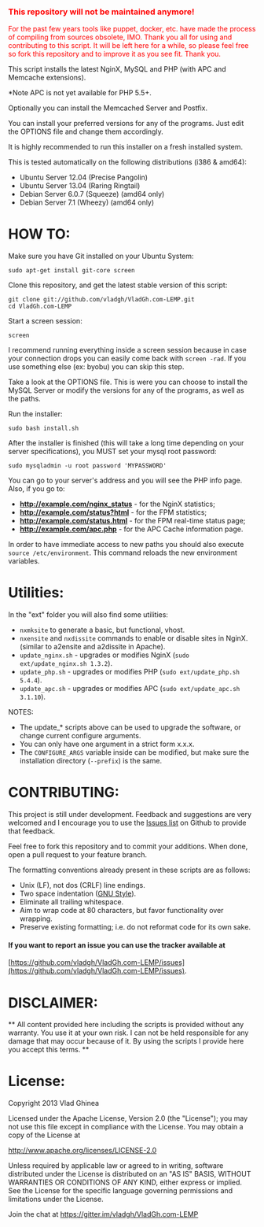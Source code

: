 ### <span style="color:red;">This repository will not be maintained anymore!</span>
<span style="color:red;">For the past few years tools like puppet, docker, etc. have made the process of compiling from sources obsolete, IMO. Thank you all for using and contributing to this script. It will be left here for a while, so please feel free so fork this repository and to improve it as you see fit.
Thank you.</span>

This script installs the latest NginX, MySQL and PHP (with APC and
Memcache extensions).

*Note APC is not yet available for PHP 5.5+.

Optionally you can install the Memcached Server and Postfix.

You can install your preferred versions for any of the programs.
Just edit the OPTIONS file and change them accordingly.

It is highly recommended to run this installer on a fresh installed system.

This is tested automatically on the following distributions (i386 & amd64):
 * Ubuntu Server 12.04 (Precise Pangolin)
 * Ubuntu Server 13.04 (Raring Ringtail)
 * Debian Server 6.0.7 (Squeeze) (amd64 only)
 * Debian Server 7.1 (Wheezy) (amd64 only)

# HOW TO: #

Make sure you have Git installed on your Ubuntu System:

    sudo apt-get install git-core screen

Clone this repository, and get the latest stable version of this script:

    git clone git://github.com/vladgh/VladGh.com-LEMP.git
    cd VladGh.com-LEMP

Start a screen session:

    screen

I recommend running everything inside a screen session because in case your
connection drops you can easily come back with `screen -rad`. If you use
something else (ex: byobu) you can skip this step.

Take a look at the OPTIONS file. This is were you can choose to install the
MySQL Server or modify the versions for any of the programs, as well as the
paths.

Run the installer:

    sudo bash install.sh

After the installer is finished (this will take a long time depending on your
server specifications), you MUST set your mysql root password:

    sudo mysqladmin -u root password 'MYPASSWORD'

You can go to your server's address and you will see the PHP info page.
Also, if you go to:

  * **http://example.com/nginx_status** - for the NginX statistics;
  * **http://example.com/status?html**  - for the FPM statistics;
  * **http://example.com/status.html**  - for the FPM real-time status page;
  * **http://example.com/apc.php**      - for the APC Cache information page.

In order to have immediate access to new paths you should also execute
`source /etc/environment`. This command reloads the new environment variables.

# Utilities: #
In the "ext" folder you will also find some utilities:

* `nxmksite` to generate a basic, but functional, vhost.
* `nxensite` and `nxdissite` commands to enable or disable sites in NginX.
(similar to a2ensite and a2dissite in Apache).
* `update_nginx.sh` - upgrades or modifies NginX (`sudo ext/update_nginx.sh 1.3.2`).
* `update_php.sh`   - upgrades or modifies PHP (`sudo ext/update_php.sh 5.4.4`).
* `update_apc.sh`   - upgrades or modifies APC (`sudo ext/update_apc.sh 3.1.10`).

NOTES:
  * The update_* scripts above can be used to upgrade the software, or change
  current configure arguments.
  * You can only have one argument in a strict form x.x.x.
  * The `CONFIGURE_ARGS` variable inside can be modified, but make sure the
  installation directory (`--prefix`) is the same.

# CONTRIBUTING: #
This project is still under development. Feedback and suggestions are very
welcomed and I encourage you to use the
[Issues list](https://github.com/vladgh/VladGh.com-LEMP/issues) on Github to
provide that feedback.

Feel free to fork this repository and to commit your additions. When done,
open a pull request to your feature branch.

The formatting conventions already present in these scripts are as follows:

* Unix (LF), not dos (CRLF) line endings.
* Two space indentation ([GNU Style](http://en.wikipedia.org/wiki/Indent_style#GNU_style)).
* Eliminate all trailing whitespace.
* Aim to wrap code at 80 characters, but favor functionality over wrapping.
* Preserve existing formatting; i.e. do not reformat code for its own sake.

#### If you want to report an issue you can use the tracker available at
[https://github.com/vladgh/VladGh.com-LEMP/issues](https://github.com/vladgh/VladGh.com-LEMP/issues).

# DISCLAIMER: #
** All content provided here including the scripts is provided without any
warranty. You use it at your own risk. I can not be held responsible for any
damage that may occur because of it. By using the scripts I provide here you
accept this terms. **

# License: #
Copyright 2013 Vlad Ghinea

Licensed under the Apache License, Version 2.0 (the "License");
you may not use this file except in compliance with the License.
You may obtain a copy of the License at

   http://www.apache.org/licenses/LICENSE-2.0

Unless required by applicable law or agreed to in writing, software
distributed under the License is distributed on an "AS IS" BASIS,
WITHOUT WARRANTIES OR CONDITIONS OF ANY KIND, either express or implied.
See the License for the specific language governing permissions and
limitations under the License.

Join the chat at https://gitter.im/vladgh/VladGh.com-LEMP
